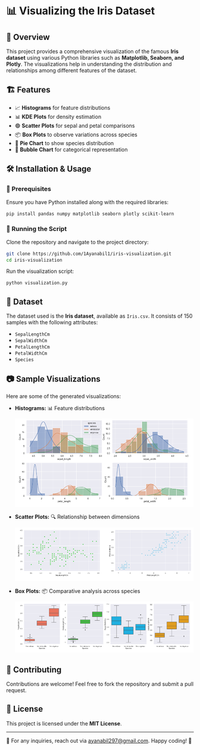 # 📊 Visualizing the Iris Dataset

## 📌 Overview
This project provides a comprehensive visualization of the famous **Iris dataset** using various Python libraries such as **Matplotlib, Seaborn, and Plotly**. The visualizations help in understanding the distribution and relationships among different features of the dataset.

## 🏗️ Features
- 📈 **Histograms** for feature distributions
- 📊 **KDE Plots** for density estimation
- 🟢 **Scatter Plots** for sepal and petal comparisons
- 📦 **Box Plots** to observe variations across species
- 🥧 **Pie Chart** to show species distribution
- 🔵 **Bubble Chart** for categorical representation

## 🛠️ Installation & Usage
### 🔹 Prerequisites
Ensure you have Python installed along with the required libraries:
```bash
pip install pandas numpy matplotlib seaborn plotly scikit-learn
```

### 🔹 Running the Script
Clone the repository and navigate to the project directory:
```bash
git clone https://github.com/1Ayanabil1/iris-visualization.git
cd iris-visualization
```
Run the visualization script:
```bash
python visualization.py
```

## 📂 Dataset
The dataset used is the **Iris dataset**, available as `Iris.csv`. It consists of 150 samples with the following attributes:
- `SepalLengthCm`
- `SepalWidthCm`
- `PetalLengthCm`
- `PetalWidthCm`
- `Species`

## 📷 Sample Visualizations
Here are some of the generated visualizations:
- **Histograms:** 📊 Feature distributions
  <p align="center">
  <img src="img/image1.png" alt="Histograms">
</p>

- **Scatter Plots:** 🔍 Relationship between dimensions
    <p align="center">
  <img src="img/image2.png" alt="Histograms">
</p>

- **Box Plots:** 📦 Comparative analysis across species
    <p align="center">
  <img src="img/image3.png" alt="Histograms">
</p>

## 🤝 Contributing
Contributions are welcome! Feel free to fork the repository and submit a pull request.

## 📜 License
This project is licensed under the **MIT License**.

---
📧 For any inquiries, reach out via [ayanabil297@gmail.com](mailto:ayanabil297@gmail.com). Happy coding! 🚀

